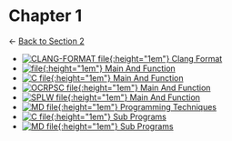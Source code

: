 # Chapter 1

← [Back to Section 2](..)

- [![CLANG-FORMAT file](https://img.icons8.com/windows/512/4a90e2/file-configuration.png){:height="1em"} Clang Format](.clang-format)
- [![ file](https://img.icons8.com/windows/512/4a90e2/binary-file.png){:height="1em"} Main And Function](main_and_function)
- [![C file](https://img.icons8.com/windows/512/4a90e2/c.png){:height="1em"} Main And Function](main_and_function.c)
- [![OCRPSC file](https://img.icons8.com/windows/512/4a90e2/code-file.png){:height="1em"} Main And Function](main_and_function.ocrpsc)
- [![SPLW file](https://starwort.github.io/computer-science/icon-splw.png){:height="1em"} Main And Function](main_and_function.splw)
- [![MD file](https://img.icons8.com/windows/512/4a90e2/regular-document.png){:height="1em"} Programming Techniques](programming_techniques.html)
- [![C file](https://img.icons8.com/windows/512/4a90e2/c.png){:height="1em"} Sub Programs](sub_programs.c)
- [![MD file](https://img.icons8.com/windows/512/4a90e2/regular-document.png){:height="1em"} Sub Programs](sub_programs.html)
